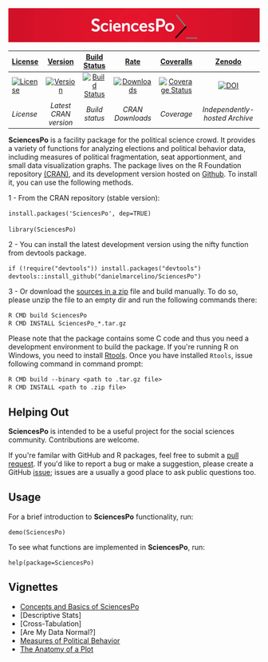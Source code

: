<img width="900" src="/inst/doc/SciencesPo_logo.jpg" alt="SciencesPo" />




| [License](http://www.gnu.org/licenses/gpl-2.0.html) | [Version](http://www.r-pkg.org/badges/version/SciencesPo) | [Build Status](https://travis-ci.org) | [Rate](https://cran.r-project.org/package=SciencesPo) | [Coveralls](https://coveralls.io/) | [Zenodo](https://zenodo.org/) |
| :---- | :----: | :----: | :----: | :----:  | :----: | 
[![License](http://img.shields.io/badge/license-GPL%20%28%3E=%202%29-brightgreen.svg?style=flat)](http://www.gnu.org/licenses/gpl-2.0.html)  | [![Version](http://www.r-pkg.org/badges/version/SciencesPo)](http://cran.r-project.org/package=SciencesPo) | [![Build Status](https://travis-ci.org/danielmarcelino/SciencesPo.svg)](https://travis-ci.org/danielmarcelino/SciencesPo) | [![Downloads](http://cranlogs.r-pkg.org/badges/SciencesPo)]( https://cran.r-project.org/package=SciencesPo) | [![Coverage Status](https://coveralls.io/repos/github/danielmarcelino/SciencesPo/badge.svg?branch=master)]( https://coveralls.io/github/danielmarcelino/SciencesPo?branch=master) |[![DOI](https://zenodo.org/badge/doi/10.5281/zenodo.54876.svg)](http://dx.doi.org/10.5281/zenodo.54876) 
| *License* | *Latest CRAN version* | *Build status*  | *CRAN Downloads* |*Coverage*| *Independently-hosted Archive* |




**SciencesPo** is a facility package for the political science crowd. It provides a variety of functions for analyzing elections and political behavior data, including measures of political fragmentation, seat apportionment, and  small data visualization graphs. The package lives on the R Foundation repository [(CRAN)](https://cran.r-project.org/package=SciencesPo), and its development version hosted on [Github](http://github.com/danielmarcelino/SciencesPo). To install it, you can use the following methods.

1 - From the CRAN repository (stable version):

  ```
  install.packages('SciencesPo', dep=TRUE)

  library(SciencesPo)
  ```

2 -  You can install the latest development version using the nifty function from devtools package.

```
if (!require("devtools")) install.packages("devtools")
devtools::install_github("danielmarcelino/SciencesPo")
```

3 - Or download the [sources in a zip](https://github.com/danielmarcelino/SciencesPo/zipball/master) file and build manually. To do so, please unzip the file to an empty dir and run the following commands there:


```
R CMD build SciencesPo
R CMD INSTALL SciencesPo_*.tar.gz
```

Please note that the package contains some C code and thus you need a development environment to build the package. If you're running R on Windows, you need to install [Rtools](https://cran.r-project.org/bin/windows/Rtools/ ). Once you have installed `Rtools`, issue following command in command prompt:

```
R CMD build --binary <path to .tar.gz file>
R CMD INSTALL <path to .zip file>
```

## Helping Out
**SciencesPo** is intended to be a useful project for the social sciences community. Contributions are welcome.

If you're familar with GitHub and R packages, feel free to submit a [pull request](https://github.com/danielmarcelino/SciencesPo/pulls). If you'd like to report a bug or make a suggestion, please create a GitHub [issue](https://github.com/danielmarcelino/SciencesPo/issues); issues are a usually a good place to ask public questions too.

## Usage

For a brief introduction to **SciencesPo** functionality, run:

```
demo(SciencesPo)
```


To see what functions are implemented in **SciencesPo**, run:

```
help(package=SciencesPo)
```


## Vignettes
* [Concepts and Basics of SciencesPo](https://cran.r-project.org/web/packages/SciencesPo/vignettes/SciencesPo.html)
* [Descriptive Stats]
* [Cross-Tabulation]
* [Are My Data Normal?]
* [Measures of Political Behavior](https://cran.r-project.org/web/packages/SciencesPo/vignettes/Indices.html)
* [The Anatomy of a Plot](https://cran.r-project.org/web/packages/SciencesPo/vignettes/Viz.html)
